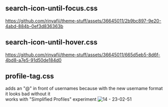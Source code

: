 ## search-icon-until-focus.css
https://github.com/rinyafii/theme-stuff/assets/36645011/2b9bc897-9e20-4abd-884b-0ef3d836363b


## search-icon-until-hover.css
https://github.com/rinyafii/theme-stuff/assets/36645011/665d5eb5-8d6f-4bd8-a7e5-91d50de184d0


## profile-tag.css
adds an "@" in front of usernames because with the new username format it looks bad without it<br/>
works with "Simplified Profiles" experiment
![14 - 23-02-51](https://github.com/rinyafii/theme-stuff/assets/36645011/b230a3a7-c252-4a44-a7c2-ea2f496e7a22)
